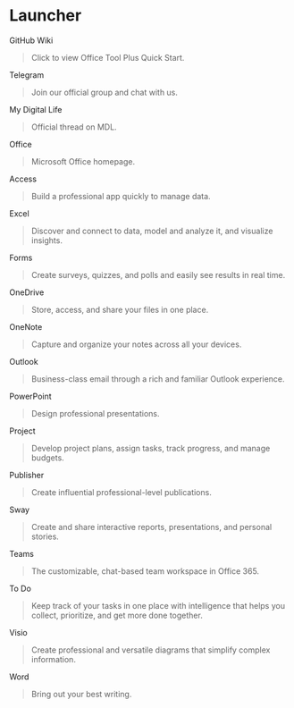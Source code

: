 # Launcher

GitHub Wiki
> Click to view Office Tool Plus Quick Start.

Telegram
> Join our official group and chat with us.

My Digital Life
> Official thread on MDL.

Office
> Microsoft Office homepage.

Access
> Build a professional app quickly to manage data.

Excel
> Discover and connect to data, model and analyze it, and visualize insights.

Forms
> Create surveys, quizzes, and polls and easily see results in real time.

OneDrive
> Store, access, and share your files in one place.

OneNote
> Capture and organize your notes across all your devices.

Outlook
> Business-class email through a rich and familiar Outlook experience.

PowerPoint
> Design professional presentations.

Project
> Develop project plans, assign tasks, track progress, and manage budgets.

Publisher
> Create influential professional-level publications.

Sway
> Create and share interactive reports, presentations, and personal stories.

Teams
> The customizable, chat-based team workspace in Office 365.

To Do
> Keep track of your tasks in one place with intelligence that helps you collect, prioritize, and get more done together.

Visio
> Create professional and versatile diagrams that simplify complex information.

Word
> Bring out your best writing.
